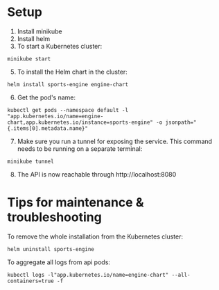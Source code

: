 # Setup
1. Install minikube
2. Install helm
3. To start a Kubernetes cluster:
```commandline
minikube start
```
5. To install the Helm chart in the cluster:
```commandline
helm install sports-engine engine-chart
```

6. Get the pod's name:
```commandline
kubectl get pods --namespace default -l "app.kubernetes.io/name=engine-chart,app.kubernetes.io/instance=sports-engine" -o jsonpath="{.items[0].metadata.name}"
```

7. Make sure you run a tunnel for exposing the service. This command needs to be running on a separate terminal:
```commandline
minikube tunnel
```

8. The API is now reachable through http://localhost:8080


# Tips for maintenance & troubleshooting

To remove the whole installation from the Kubernetes cluster:

```commandline
helm uninstall sports-engine
```

To aggregate all logs from api pods:
```commandline
kubectl logs -l"app.kubernetes.io/name=engine-chart" --all-containers=true -f
```